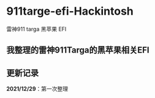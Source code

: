 # 911targe-efi-Hackintosh
雷神911 targa 黑苹果 EFI

## 我整理的雷神911Targa的黑苹果相关EFI

## 更新记录
**2021/12/29**：第一次整理
